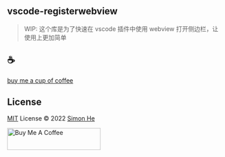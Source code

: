 ## vscode-registerwebview

> WIP: 这个库是为了快速在 vscode 插件中使用 webview 打开侧边栏，让使用上更加简单

## :coffee:

[buy me a cup of coffee](https://github.com/Simon-He95/sponsor)

## License

[MIT](./LICENSE) License © 2022 [Simon He](https://github.com/Simon-He95)

<a href="https://github.com/Simon-He95/sponsor" target="_blank"><img src="https://cdn.buymeacoffee.com/buttons/default-orange.png" alt="Buy Me A Coffee" style="height: 51px !important;width: 217px !important;" ></a>
